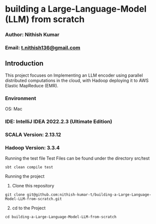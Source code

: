 
# building a Large-Language-Model (LLM) from scratch




### Author: Nithish Kumar
### Email: t.nithish136@gmail.com
##  Introduction
This project focuses on Implementing an LLM encoder using parallel distributed computations in the cloud, with Hadoop deploying it to AWS Elastic MapReduce (EMR).

[//]: # (This project focuses on creating a MapReduce program in Hadoop and deploying it to AWS Elastic MapReduce &#40;EMR&#41;. The primary objective is to process large graphs using Hadoop's distributed computing capabilities and analyze the differences between original and perturbed graphs. The project involves the use of the Guava library to generate induced subgraphs and a Breadth-First Search &#40;BFS&#41; algorithm to create shards that keep adjacent nodes together. This approach ensures that edges are not lost during the subgraph generation.)

### Environment
OS: Mac

### IDE: IntelliJ IDEA 2022.2.3 (Ultimate Edition)

### SCALA Version: 2.13.12

[//]: # (SBT Version: 1.8.3)

### Hadoop Version: 3.3.4

Running the test file
Test Files can be found under the directory src/test

````
sbt clean compile test
````
Running the project

1) Clone this repository
```
git clone git@github.com:nithish-kumar-t/building-a-Large-Language-Model-LLM-from-scratch.git
```


2) cd to the Project
```
cd building-a-Large-Language-Model-LLM-from-scratch
```



